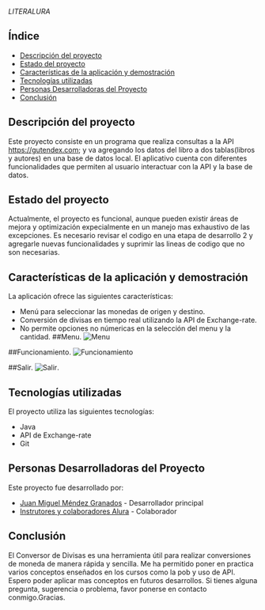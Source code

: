 <em> LITERALURA </em>
## Índice

- [Descripción del proyecto](#descripción-del-proyecto)
- [Estado del proyecto](#estado-del-proyecto)
- [Características de la aplicación y demostración](#características-de-la-aplicación-y-demostración)
- [Tecnologías utilizadas](#tecnologías-utilizadas)
- [Personas Desarrolladoras del Proyecto](#personas-desarrolladoras-del-proyecto)
- [Conclusión](#conclusión)

## Descripción del proyecto

Este proyecto consiste en un programa que realiza consultas a la API https://gutendex.com; y va agregando los datos del libro a dos tablas(libros y autores) en una base de datos local. El aplicativo cuenta con diferentes funcionalidades que permiten al usuario interactuar con la API y la base de datos.



## Estado del proyecto

Actualmente, el proyecto es funcional, aunque pueden existir áreas de mejora y optimización expecialmente en un manejo mas exhaustivo de las excepciones. Es necesario revisar el codigo en una etapa de desarrollo 2 y agregarle nuevas funcionalidades y suprimir las lineas de codigo que no son necesarias.

## Características de la aplicación y demostración

La aplicación ofrece las siguientes características:

- Menú  para seleccionar las monedas de origen y destino.
- Conversión de divisas en tiempo real utilizando la API de Exchange-rate.
- No permite opciones no númericas en la selección del menu y la cantidad.
##Menu.
![Menu](Imagenes/menu.jpg)

##Funcionamiento.
![Funcionamiento](Imagenes/funcionamiento.jpg)

##Salir.
![Salir](Imagenes/salir.jpg).

## Tecnologías utilizadas

El proyecto utiliza las siguientes tecnologías:

- Java
- API de Exchange-rate
- Git

## Personas Desarrolladoras del Proyecto

Este proyecto fue desarrollado por:

- [Juan Miguel Méndez Granados](#) - Desarrollador principal
- [Instrutores y colaboradores Alura](#) - Colaborador

## Conclusión

El Conversor de Divisas es una herramienta útil para realizar conversiones de moneda de manera rápida y sencilla. Me ha permitido poner en practica varios conceptos enseñados en los cursos como la pob y uso de API. Espero poder aplicar mas conceptos en futuros desarrollos. Si tienes alguna pregunta, sugerencia o problema, favor ponerse en contacto conmigo.Gracias.

